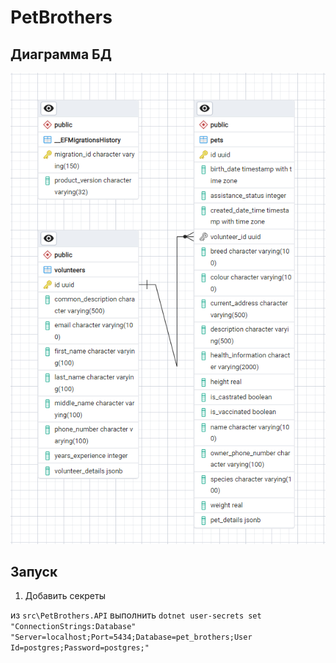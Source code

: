 # PetBrothers

## Диаграмма БД

![db-diagram](./img/db-diagram.PNG)

## Запуск 

1. Добавить секреты 

из `src\PetBrothers.API`
выполнить `dotnet user-secrets set "ConnectionStrings:Database" "Server=localhost;Port=5434;Database=pet_brothers;User Id=postgres;Password=postgres;"`